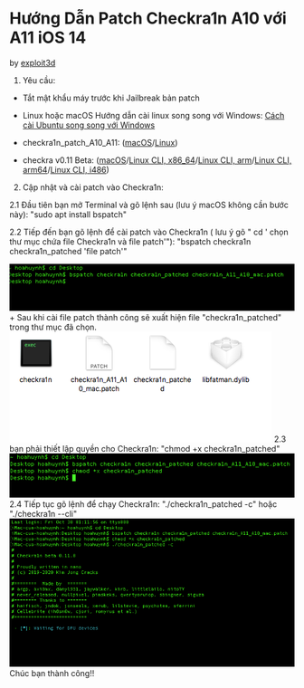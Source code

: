# Hướng Dẫn Patch Checkra1n A10 với A11 iOS 14
   by [exploit3d](https://twitter.com/exploit3dguy) 

1. Yêu cầu:
* Tắt mật khẩu máy trước khi Jailbreak bản patch

* Linux hoặc macOS
   Hướng dẫn cài linux song song với Windows: 
<a href="https://thuthuat.taimienphi.vn/cach-cai-ubuntu-song-song-voi-windows-10-8-7-uefi-va-gpt-31617n.aspx
">Cách cài Ubuntu song song với Windows</a>
* checkra1n_patch_A10_A11: (<a href="https://github.com/Exploite-d/checkra1n_patch_A10_A11/raw/main/checkra1n_A11_A10_mac.patch">macOS</a>/<a href="https://github.com/Exploite-d/checkra1n_patch_A10_A11/raw/main/checkra1n_A10_A11_linux.patch">Linux</a>)

* checkra v0.11 Beta: (<a href="https://assets.checkra.in/downloads/macos/d4def982494bc0b99c6df57dc94338c205902aaa8949e9ae046812ed57743ccb/checkra1n%20beta%200.11.0.dmg">macOS</a>/<a href="https://assets.checkra.in/downloads/linux/cli/x86_64/fa08102ba978746ff38fc4c1a0d2e8f231c2cbf79c7ef6d7b504e4683a5b7d05/checkra1n">Linux CLI, x86_64</a>/<a href="https://assets.checkra.in/downloads/linux/cli/arm/d751f4b245bd4071c571654607ca4058e9e7dc4a5fa30639024b6067eebf5c3b/checkra1n">Linux CLI, arm</a>/<a href="https://assets.checkra.in/downloads/linux/cli/arm64/b48774e5d240ce192016a3fa97df7ef855220576f0704c83ed627d092cb2e224/checkra1n">Linux CLI, arm64</a>/<a href="https://assets.checkra.in/downloads/linux/cli/i486/6f3885184dbdb5af4fec8c57e5684f914b9838ce7d6f78db5e9d2687d741b8f1/checkra1n">Linux CLI, i486</a>)
2. Cập nhật và cài patch vào Checkra1n:

 2.1 Đầu tiên bạn mở Terminal và gõ lệnh sau (lưu ý macOS không cần bước này):  "sudo apt install bspatch"
 
 2.2 Tiếp đến bạn gõ lệnh để cài patch vào Checkra1n ( lưu ý gõ " cd ' chọn  thư mục chứa file Checkra1n và file patch'"): "bspatch checkra1n checkra1n_patched 'file patch'"
 
 <img src="https://github.com/hoahuynh-lira/hoahuynh-lira.github.io/raw/master/bspatch.png" width="" height="" />
 + Sau khi cài file patch thành công sẽ xuất hiện file "checkra1n_patched" trong thư mục đã chọn.
 <img src="https://github.com/hoahuynh-lira/hoahuynh-lira.github.io/raw/master/file.png" width="" height="" />
 2.3  bạn phải thiết lập quyền cho Checkra1n: "chmod +x checkra1n_patched"
 <img src="https://github.com/hoahuynh-lira/hoahuynh-lira.github.io/raw/master/chmod.png" width="" height="" />
 2.4 Tiếp tục gõ lệnh để chạy Checkra1n: "./checkra1n_patched -c" hoặc "./checkra1n --cli"
 <img src="https://github.com/hoahuynh-lira/hoahuynh-lira.github.io/raw/master/checkra1n.png" width="" height="" />
  Chúc bạn thành công!!
